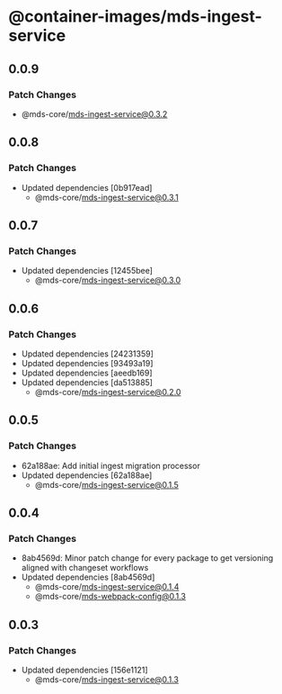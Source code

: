 # @container-images/mds-ingest-service

## 0.0.9

### Patch Changes

- @mds-core/mds-ingest-service@0.3.2

## 0.0.8

### Patch Changes

- Updated dependencies [0b917ead]
  - @mds-core/mds-ingest-service@0.3.1

## 0.0.7

### Patch Changes

- Updated dependencies [12455bee]
  - @mds-core/mds-ingest-service@0.3.0

## 0.0.6

### Patch Changes

- Updated dependencies [24231359]
- Updated dependencies [93493a19]
- Updated dependencies [aeedb169]
- Updated dependencies [da513885]
  - @mds-core/mds-ingest-service@0.2.0

## 0.0.5

### Patch Changes

- 62a188ae: Add initial ingest migration processor
- Updated dependencies [62a188ae]
  - @mds-core/mds-ingest-service@0.1.5

## 0.0.4

### Patch Changes

- 8ab4569d: Minor patch change for every package to get versioning aligned with changeset workflows
- Updated dependencies [8ab4569d]
  - @mds-core/mds-ingest-service@0.1.4
  - @mds-core/mds-webpack-config@0.1.3

## 0.0.3

### Patch Changes

- Updated dependencies [156e1121]
  - @mds-core/mds-ingest-service@0.1.3
